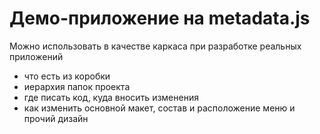 # Демо-приложение на metadata.js

Можно использовать в качестве каркаса при разработке реальных приложений

- что есть из коробки
- иерархия папок проекта
- где писать код, куда вносить изменения
- как изменить основной макет, состав и расположение меню и прочий дизайн
